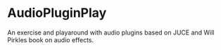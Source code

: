 # AudioPluginPlay

An exercise and playaround with audio plugins based on JUCE and Will Pirkles book on audio effects.